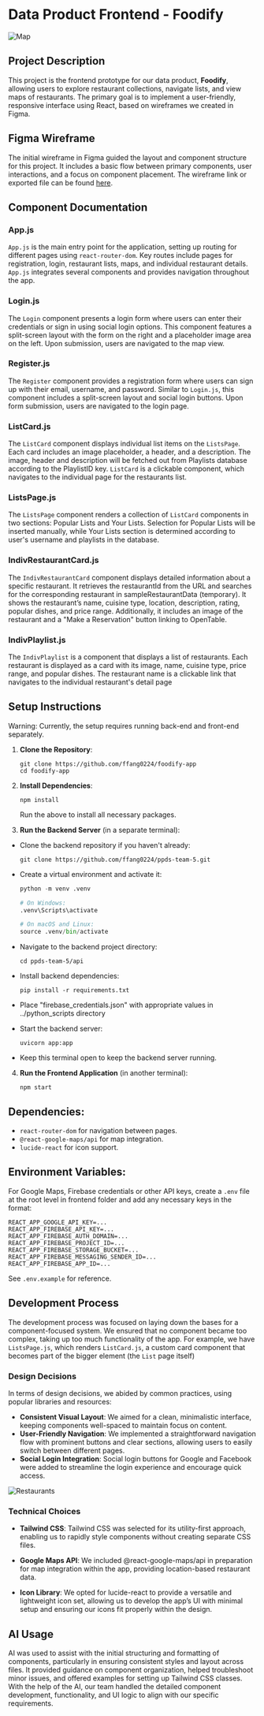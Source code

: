 # Data Product Frontend - Foodify

![Map](image-1.png)

## Project Description

This project is the frontend prototype for our data product, **Foodify**, allowing users to explore restaurant collections, navigate lists, and view maps of restaurants. The primary goal is to implement a user-friendly, responsive interface using React, based on wireframes we created in Figma.

## Figma Wireframe

The initial wireframe in Figma guided the layout and component structure for this project. It includes a basic flow between primary components, user interactions, and a focus on component placement. The wireframe link or exported file can be found [here](https://www.figma.com/design/9TSA9lHTsOBFWM9XFOGB6k/Foodify-Wireframe?node-id=0-1&m=dev&t=zLGmbL571CAWqaCm-1).

## Component Documentation

### App.js

`App.js` is the main entry point for the application, setting up routing for different pages using `react-router-dom`. Key routes include pages for registration, login, restaurant lists, maps, and individual restaurant details. `App.js` integrates several components and provides navigation throughout the app.

### Login.js

The `Login` component presents a login form where users can enter their credentials or sign in using social login options. This component features a split-screen layout with the form on the right and a placeholder image area on the left. Upon submission, users are navigated to the map view.

### Register.js

The `Register` component provides a registration form where users can sign up with their email, username, and password. Similar to `Login.js`, this component includes a split-screen layout and social login buttons. Upon form submission, users are navigated to the login page.

### ListCard.js

The `ListCard` component displays individual list items on the `ListsPage`. Each card includes an image placeholder, a header, and a description. The image, header and description will be fetched out from Playlists database according to the PlaylistID key. `ListCard` is a clickable component, which navigates to the individual page for the restaurants list.

### ListsPage.js

The `ListsPage` component renders a collection of `ListCard` components in two sections: Popular Lists and Your Lists. Selection for Popular Lists will be inserted manually, while Your Lists section is determined according to user's username and playlists in the database.

### IndivRestaurantCard.js

The `IndivRestaurantCard` component displays detailed information about a specific restaurant. It retrieves the restaurantId from the URL and searches for the corresponding restaurant in sampleRestaurantData (temporary). It shows the restaurant’s name, cuisine type, location, description, rating, popular dishes, and price range. Additionally, it includes an image of the restaurant and a "Make a Reservation" button linking to OpenTable.

### IndivPlaylist.js

The `IndivPlaylist` is a component that displays a list of restaurants. Each restaurant is displayed as a card with its image, name, cuisine type, price range, and popular dishes. The restaurant name is a clickable link that navigates to the individual restaurant's detail page

## Setup Instructions
Warning:
Currently, the setup requires running back-end and front-end separately.

1. **Clone the Repository**:

   ```
   git clone https://github.com/ffang0224/foodify-app
   cd foodify-app
   ```

2. **Install Dependencies**:

   ```
   npm install
   ```

   Run the above to install all necessary packages.

3. **Run the Backend Server** (in a separate terminal):

- Clone the backend repository if you haven't already:

  ```unix
  git clone https://github.com/ffang0224/ppds-team-5.git
  ```

- Create a virtual environment and activate it:
  ```python
  python -m venv .venv 

  # On Windows:
  .venv\Scripts\activate

  # On macOS and Linux:
  source .venv/bin/activate
  ```

- Navigate to the backend project directory:
  ```
  cd ppds-team-5/api
  ```
- Install backend dependencies:
  ```
  pip install -r requirements.txt
  ```
- Place "firebase_credentials.json" with appropriate values in ../python_scripts directory
- Start the backend server:
  ```
  uvicorn app:app
  ```
- Keep this terminal open to keep the backend server running.

4. **Run the Frontend Application** (in another terminal):
   ```
   npm start
   ```

## Dependencies:

- `react-router-dom` for navigation between pages.
- `@react-google-maps/api` for map integration.
- `lucide-react` for icon support.

## Environment Variables:

For Google Maps, Firebase credentials or other API keys, create a `.env` file at the root level in frontend folder and add any necessary keys in the format:

```
REACT_APP_GOOGLE_API_KEY=...
REACT_APP_FIREBASE_API_KEY=...
REACT_APP_FIREBASE_AUTH_DOMAIN=...
REACT_APP_FIREBASE_PROJECT_ID=...
REACT_APP_FIREBASE_STORAGE_BUCKET=...
REACT_APP_FIREBASE_MESSAGING_SENDER_ID=...
REACT_APP_FIREBASE_APP_ID=...
```

See `.env.example` for reference.

## Development Process

The development process was focused on laying down the bases for a component-focused system. We ensured that no component became too complex, taking up too much functionality of the app. For example, we have `ListsPage.js`, which renders `ListCard.js`, a custom card component that becomes part of the bigger element (the `List` page itself)

### Design Decisions

In terms of design decisions, we abided by common practices, using popular libraries and resources:

- **Consistent Visual Layout**: We aimed for a clean, minimalistic interface, keeping components well-spaced to maintain focus on content.
- **User-Friendly Navigation**: We implemented a straightforward navigation flow with prominent buttons and clear sections, allowing users to easily switch between different pages.
- **Social Login Integration**: Social login buttons for Google and Facebook were added to streamline the login experience and encourage quick access.

![Restaurants](image.png)

### Technical Choices

- **Tailwind CSS**: Tailwind CSS was selected for its utility-first approach, enabling us to rapidly style components without creating separate CSS files.

- **Google Maps API**: We included @react-google-maps/api in preparation for map integration within the app, providing location-based restaurant data.

- **Icon Library**: We opted for lucide-react to provide a versatile and lightweight icon set, allowing us to develop the app’s UI with minimal setup and ensuring our icons fit properly within the design.

## AI Usage

AI was used to assist with the initial structuring and formatting of components, particularly in ensuring consistent styles and layout across files. It provided guidance on component organization, helped troubleshoot minor issues, and offered examples for setting up Tailwind CSS classes. With the help of the AI, our team handled the detailed component development, functionality, and UI logic to align with our specific requirements.
